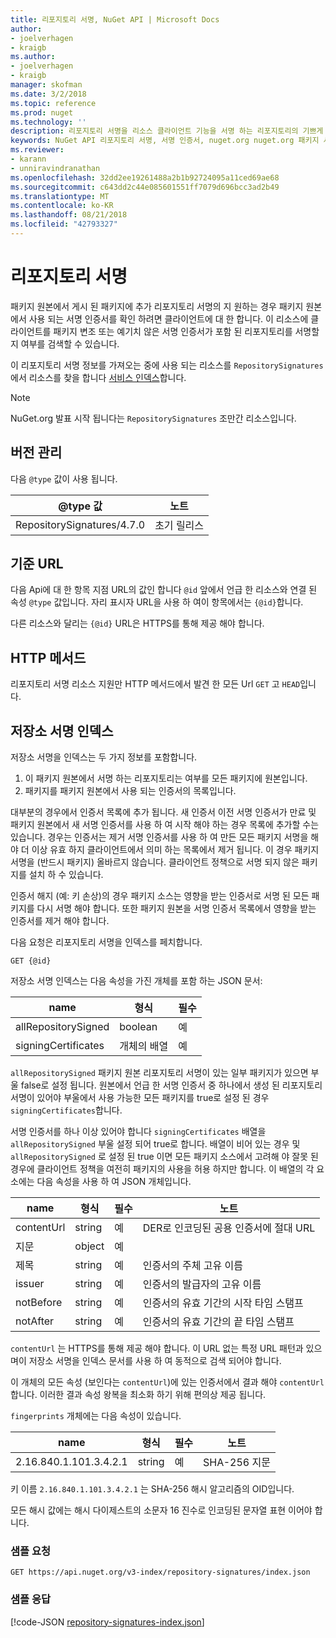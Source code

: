 ```yaml
---
title: 리포지토리 서명, NuGet API | Microsoft Docs
author:
- joelverhagen
- kraigb
ms.author:
- joelverhagen
- kraigb
manager: skofman
ms.date: 3/2/2018
ms.topic: reference
ms.prod: nuget
ms.technology: ''
description: 리포지토리 서명을 리소스 클라이언트 기능을 서명 하는 리포지토리의 기쁘게 패키지 소스를 수 있습니다.
keywords: NuGet API 리포지토리 서명, 서명 인증서, nuget.org nuget.org 패키지 서명
ms.reviewer:
- karann
- unniravindranathan
ms.openlocfilehash: 32dd2ee19261488a2b1b92724095a11ced69ae68
ms.sourcegitcommit: c643dd2c44e085601551ff7079d696bcc3ad2b49
ms.translationtype: MT
ms.contentlocale: ko-KR
ms.lasthandoff: 08/21/2018
ms.locfileid: "42793327"
---
```

# <a name="repository-signatures"></a>리포지토리 서명

패키지 원본에서 게시 된 패키지에 추가 리포지토리 서명의 지 원하는 경우 패키지 원본에서 사용 되는 서명 인증서를 확인 하려면 클라이언트에 대 한 합니다. 이 리소스에 클라이언트를 패키지 변조 또는 예기치 않은 서명 인증서가 포함 된 리포지토리를 서명할지 여부를 검색할 수 있습니다.

이 리포지토리 서명 정보를 가져오는 중에 사용 되는 리소스를 `RepositorySignatures` 에서 리소스를 찾을 합니다 [서비스 인덱스](service-index.md)합니다.

> [!Note]
> NuGet.org 발표 시작 됩니다는 `RepositorySignatures` 조만간 리소스입니다.

## <a name="versioning"></a>버전 관리

다음 `@type` 값이 사용 됩니다.

@type 값                | 노트
-------------------------- | -----
RepositorySignatures/4.7.0 | 초기 릴리스

## <a name="base-url"></a>기준 URL

다음 Api에 대 한 항목 지점 URL의 값인 합니다 `@id` 앞에서 언급 한 리소스와 연결 된 속성 `@type` 값입니다. 자리 표시자 URL을 사용 하 여이 항목에서는 `{@id}`합니다.

다른 리소스와 달리는 `{@id}` URL은 HTTPS를 통해 제공 해야 합니다.

## <a name="http-methods"></a>HTTP 메서드

리포지토리 서명 리소스 지원만 HTTP 메서드에서 발견 한 모든 Url `GET` 고 `HEAD`입니다.

## <a name="repository-signatures-index"></a>저장소 서명 인덱스

저장소 서명을 인덱스는 두 가지 정보를 포함합니다.

1. 이 패키지 원본에서 서명 하는 리포지토리는 여부를 모든 패키지에 원본입니다.
1. 패키지를 패키지 원본에서 사용 되는 인증서의 목록입니다.

대부분의 경우에서 인증서 목록에 추가 됩니다. 새 인증서 이전 서명 인증서가 만료 및 패키지 원본에서 새 서명 인증서를 사용 하 여 시작 해야 하는 경우 목록에 추가할 수는 있습니다. 경우는 인증서는 제거 서명 인증서를 사용 하 여 만든 모든 패키지 서명을 해야 더 이상 유효 하지 클라이언트에서 의미 하는 목록에서 제거 됩니다. 이 경우 패키지 서명을 (반드시 패키지) 올바르지 않습니다. 클라이언트 정책으로 서명 되지 않은 패키지를 설치 하 수 있습니다.

인증서 해지 (예: 키 손상)의 경우 패키지 소스는 영향을 받는 인증서로 서명 된 모든 패키지를 다시 서명 해야 합니다. 또한 패키지 원본을 서명 인증서 목록에서 영향을 받는 인증서를 제거 해야 합니다.

다음 요청은 리포지토리 서명을 인덱스를 페치합니다.

    GET {@id}

저장소 서명 인덱스는 다음 속성을 가진 개체를 포함 하는 JSON 문서:

name                | 형식             | 필수
------------------- | ---------------- | --------
allRepositorySigned | boolean          | 예
signingCertificates | 개체의 배열 | 예

`allRepositorySigned` 패키지 원본 리포지토리 서명이 있는 일부 패키지가 있으면 부울 false로 설정 됩니다. 원본에서 언급 한 서명 인증서 중 하나에서 생성 된 리포지토리 서명이 있어야 부울에서 사용 가능한 모든 패키지를 true로 설정 된 경우 `signingCertificates`합니다.

서명 인증서를 하나 이상 있어야 합니다 `signingCertificates` 배열을 `allRepositorySigned` 부울 설정 되어 true로 합니다. 배열이 비어 있는 경우 및 `allRepositorySigned` 로 설정 된 true 이면 모든 패키지 소스에서 고려해 야 잘못 된 경우에 클라이언트 정책을 여전히 패키지의 사용을 허용 하지만 합니다. 이 배열의 각 요소에는 다음 속성을 사용 하 여 JSON 개체입니다.

name         | 형식   | 필수 | 노트
------------ | ------ | -------- | -----
contentUrl   | string | 예      | DER로 인코딩된 공용 인증서에 절대 URL
지문 | object | 예      |
제목      | string | 예      | 인증서의 주체 고유 이름
issuer       | string | 예      | 인증서의 발급자의 고유 이름
notBefore    | string | 예      | 인증서의 유효 기간의 시작 타임 스탬프
notAfter     | string | 예      | 인증서의 유효 기간의 끝 타임 스탬프

`contentUrl` 는 HTTPS를 통해 제공 해야 합니다. 이 URL 없는 특정 URL 패턴과 있으며이 저장소 서명을 인덱스 문서를 사용 하 여 동적으로 검색 되어야 합니다. 

이 개체의 모든 속성 (보인다는 `contentUrl`)에 있는 인증서에서 결과 해야 `contentUrl`합니다.
이러한 결과 속성 왕복을 최소화 하기 위해 편의상 제공 됩니다.

`fingerprints` 개체에는 다음 속성이 있습니다.

name                   | 형식   | 필수 | 노트
---------------------- | ------ | -------- | -----
2.16.840.1.101.3.4.2.1 | string | 예      | SHA-256 지문

키 이름 `2.16.840.1.101.3.4.2.1` 는 SHA-256 해시 알고리즘의 OID입니다.

모든 해시 값에는 해시 다이제스트의 소문자 16 진수로 인코딩된 문자열 표현 이어야 합니다.

### <a name="sample-request"></a>샘플 요청

    GET https://api.nuget.org/v3-index/repository-signatures/index.json

### <a name="sample-response"></a>샘플 응답

[!code-JSON [repository-signatures-index.json](./_data/repository-signatures-index.json)]
